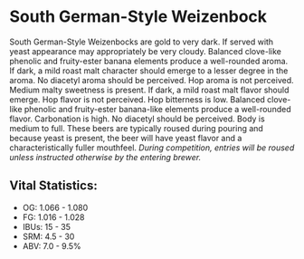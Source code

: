 # South German-Style Weizenbock

South German-Style Weizenbocks are gold to very dark. If served with yeast appearance may appropriately be very cloudy. Balanced clove-like phenolic and fruity-ester banana elements produce a well-rounded aroma. If dark, a mild roast malt character should emerge to a lesser degree in the aroma. No diacetyl aroma should be perceived. Hop aroma is not perceived. Medium malty sweetness is present. If dark, a mild roast malt flavor should emerge. Hop flavor is not perceived. Hop bitterness is low. Balanced clove-like phenolic and fruity-ester banana-like elements produce a well-rounded flavor. Carbonation is high. No diacetyl should be perceived. Body is medium to full. These beers are typically roused during pouring and because yeast is present, the beer will have yeast flavor and a characteristically fuller mouthfeel. _During competition, entries will be roused unless instructed otherwise by the entering brewer._

## Vital Statistics:

- OG: 1.066 - 1.080
- FG: 1.016 - 1.028
- IBUs: 15 - 35
- SRM: 4.5 - 30
- ABV: 7.0 - 9.5% 